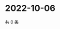 # 2022-10-06

共 0 条

<!-- BEGIN WEIBO -->
<!-- 最后更新时间 Thu Oct 06 2022 05:01:41 GMT+0800 (China Standard Time) -->

<!-- END WEIBO -->
